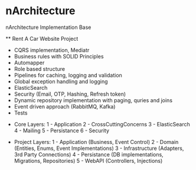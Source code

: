 # nArchitecture
nArchitecture Implementation Base

** Rent A Car Website Project

- CQRS implementation, Mediatr
- Business rules with SOLID Principles
- Automapper
- Role based structure
- Pipelines for caching, logging and validation
- Global exception handling and logging
- ElasticSearch
- Security (Email, OTP, Hashing, Refresh token)
- Dynamic repository implementation with paging, quries and joins
- Event driven approach (RabbitMQ, Kafka)
- Tests

* Core Layers:
1 - Application
2 - CrossCuttingConcerns
3 - ElasticSearch
4 - Mailing
5 - Persistance
6 - Security

* Project Layers: 
1 - Application (Business, Event Control)
2 - Domain (Entities, Enums, Event Implementations)
3 - Infrastructure (Adapters, 3rd Party Connections)
4 - Persistance (DB implementations, Migrations, Repositories)
5 - WebAPI (Controllers, Injections)
